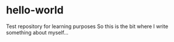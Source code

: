 # hello-world
Test repository for learning purposes
So this is the bit where I write something about myself...
